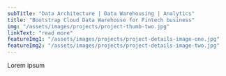 ```yaml
---
subTitle: "Data Architecture | Data Warehousing | Analytics" 
title: "Bootstrap Cloud Data Warehouse for Fintech business"
img: "/assets/images/projects/project-thumb-two.jpg"
linkText: "read more"
featureImg1: "/assets/images/projects/project-details-image-one.jpg"
featureImg2: "/assets/images/projects/project-details-image-two.jpg"
---
```

Lorem ipsum
